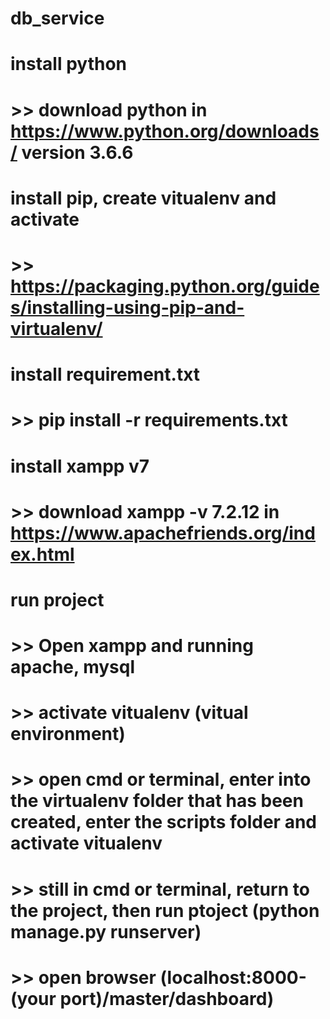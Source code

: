 # db_service


# install python
#   >> download python in https://www.python.org/downloads/ version 3.6.6

# install pip, create vitualenv and activate
#   >> https://packaging.python.org/guides/installing-using-pip-and-virtualenv/

# install requirement.txt
#   >> pip install -r requirements.txt

# install xampp v7
#   >> download xampp -v 7.2.12 in https://www.apachefriends.org/index.html 

# run project
#   >> Open xampp and running apache, mysql
#   >> activate vitualenv (vitual environment)
#   >> open cmd or terminal, enter into the virtualenv folder that has been created, enter the scripts folder and       activate vitualenv
#   >> still in cmd or terminal, return to the project, then run ptoject (python manage.py runserver)
#   >> open browser (localhost:8000-(your port)/master/dashboard)
